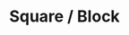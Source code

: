 ---
title: Square / Block
description: Software Engineer Intern
dates: May 2022 - Aug 2022
img: assets/img/work/square.jpg
importance: 1
---